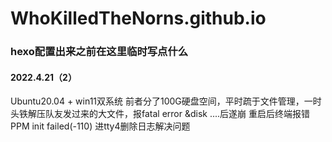 # WhoKilledTheNorns.github.io

### hexo配置出来之前在这里临时写点什么

#### 2022.4.21（2）
Ubuntu20.04 + win11双系统 前者分了100G硬盘空间，平时疏于文件管理，一时头铁解压队友发过来的大文件，报fatal error &disk ....后遂崩
重启后终端报错PPM init failed(-110)
进tty4删除日志解决问题
